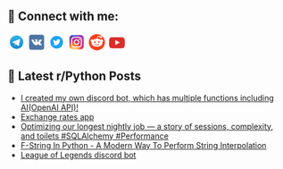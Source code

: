 ## 🔎 Connect with me:
[<img src="https://github.com/bullbesh/bullbesh/blob/main/images/Telegram.png" width="32" height="32" />](https://t.me/bullbesh)
[<img src="https://github.com/bullbesh/bullbesh/blob/main/images/VK.png" width="32" height="32" />](https://vk.com/bullbesh)
[<img src="https://github.com/bullbesh/bullbesh/blob/main/images/Twitter.png" width="32" height="32" />](https://twitter.com/bullbesh1)
[<img src="https://github.com/bullbesh/bullbesh/blob/main/images/Instagram.png" width="32" height="32" />](https://www.instagram.com/bullbesh)
[<img src="https://github.com/bullbesh/bullbesh/blob/main/images/Reddit.png" width="32" height="32" />](https://www.reddit.com/user/bullbesh)
[<img src="https://github.com/bullbesh/bullbesh/blob/main/images/YouTube.png" width="32" height="32" />](https://www.youtube.com/channel/UCtfjRs6uzgq5mfm8S06WTcg)

## 📕 Latest r/Python Posts
<!-- BLOG-POST-LIST:START -->
- [I created my own discord bot, which has multiple functions including AI&lpar;OpenAI API&rpar;!](https://www.reddit.com/r/Python/comments/106grra/i_created_my_own_discord_bot_which_has_multiple/)
- [Exchange rates app](https://www.reddit.com/r/Python/comments/106gm5l/exchange_rates_app/)
- [Optimizing our longest nightly job — a story of sessions, complexity, and toilets #SQLAlchemy #Performance](https://www.reddit.com/r/Python/comments/106fxa6/optimizing_our_longest_nightly_job_a_story_of/)
- [F-String In Python - A Modern Way To Perform String Interpolation](https://www.reddit.com/r/Python/comments/106fae5/fstring_in_python_a_modern_way_to_perform_string/)
- [League of Legends discord bot](https://www.reddit.com/r/Python/comments/106f6f5/league_of_legends_discord_bot/)
<!-- BLOG-POST-LIST:END -->

